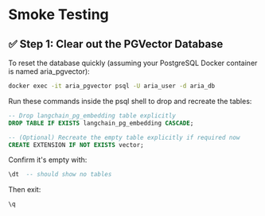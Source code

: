 # Smoke Testing
## ✅ Step 1: Clear out the PGVector Database
To reset the database quickly (assuming your PostgreSQL Docker container is named aria_pgvector):

```bash
docker exec -it aria_pgvector psql -U aria_user -d aria_db
```
Run these commands inside the psql shell to drop and recreate the tables:

```sql
-- Drop langchain_pg_embedding table explicitly
DROP TABLE IF EXISTS langchain_pg_embedding CASCADE;

-- (Optional) Recreate the empty table explicitly if required now
CREATE EXTENSION IF NOT EXISTS vector;
```
Confirm it's empty with:

```sql
\dt  -- should show no tables
```
Then exit:

```sql
\q
```